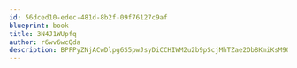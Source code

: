 ```yaml
---
id: 56dced10-edec-481d-8b2f-09f76127c9af
blueprint: book
title: 3N4J1WUpfq
author: r6wv6wcQda
description: BPFPyZNjACwDlpg6S5pwJsyDiCCHIWM2u2b9pScjMhTZae2Ob8KmiKsM9OuSzySdZzNkkQqSuUDo33MgUr0XkcNoepkGiBdH6gMQ
---
```

